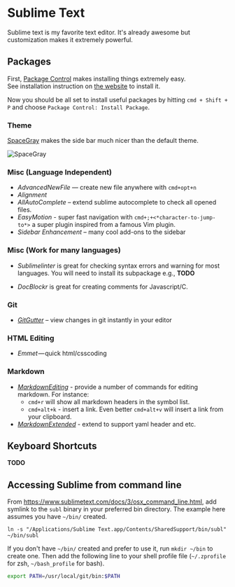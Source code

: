 # Sublime Text

Sublime text is my favorite text editor.  It's already awesome but customization makes it extremely powerful. 

## Packages

First, [Package Control](https://packagecontrol.io/) makes installing things extremely easy.  
See installation instruction on [the website](https://packagecontrol.io/) to install it. 

Now you should be all set to install useful packages by hitting `cmd + Shift + P`
and choose `Package Control: Install Package`.

### Theme

[SpaceGray](http://kkga.github.io/spacegray/) makes the side bar much nicer than the default theme. 

![SpaceGray](http://kkga.github.io/spacegray/assets/spacegray.png)

### Misc (Language Independent)

- *AdvancedNewFile* — create new file anywhere with `cmd+opt+n`
- *Alignment*
- *AllAutoComplete* – extend sublime autocomplete to check all opened files.
- *EasyMotion* - super fast navigation with `cmd+;+<*character-to-jump-to*>` a super plugin inspired from a famous Vim plugin.
- *Sidebar Enhancement* – many cool add-ons to the sidebar

### Misc (Work for many languages)

- *Sublimelinter* is great for checking syntax errors and warning for most languages.
You will need to install its subpackage e.g.,  **TODO**

- *DocBlockr* is great for creating comments for Javascript/C.

### Git 
- *[GitGutter](http://www.jisaacks.com/gitgutter)* – view changes in git instantly in your editor

### HTML Editing

- *Emmet* — quick html/csscoding

### Markdown
- *[MarkdownEditing](https://packagecontrol.io/packages/MarkdownEditing)* - provide a number of commands for editing markdown.  For instance:
  - `cmd+r` will show all markdown headers in the symbol list.
  - `cmd+alt+k` - insert a link.  Even better `cmd+alt+v` will insert a link from your clipboard. 
- *[MarkdownExtended](https://packagecontrol.io/packages/Markdown%20Extended)* - extend to support yaml header and etc. 

## Keyboard Shortcuts

**TODO**

## Accessing Sublime from command line

From https://www.sublimetext.com/docs/3/osx_command_line.html, add symlink to the `subl` binary in your preferred bin directory.  The example here assumes you have `~/bin/` created. 

```
ln -s "/Applications/Sublime Text.app/Contents/SharedSupport/bin/subl" ~/bin/subl
```

If you don't have `~/bin/` created and prefer to use it, run `mkdir ~/bin` to create one.
Then add the following line to your shell profile file (`~/.zprofile` for zsh, `~/bash_profile` for bash).

```zsh
export PATH=/usr/local/git/bin:$PATH
```
